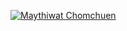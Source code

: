 [![Maythiwat Chomchuen](https://github.com/user-attachments/assets/5b45d0e8-9633-44d2-8607-114491abbccd)](https://maythiwat.com)
